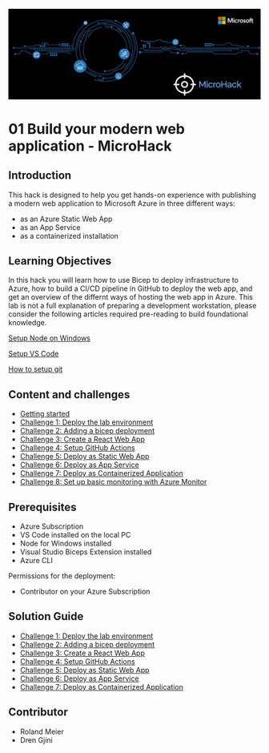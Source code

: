 ![image](./.images/MicroHack_Logo_1.png)

# **01 Build your modern web application - MicroHack**

## **Introduction**

This hack is designed to help you get hands-on experience with publishing a modern web application to Microsoft Azure in three different ways:

- as an Azure Static Web App
- as an App Service
- as a containerized installation

## **Learning Objectives**

In this hack you will learn how to use Bicep to deploy infrastructure to Azure, how to build a CI/CD pipeline in GitHub to deploy the web app, and get an overview of the differnt ways of hosting the web app in Azure.
This lab is not a full explanation of preparing a development workstation, please consider the following articles required pre-reading to build foundational knowledge.

[Setup Node on Windows](https://nodejs.org/en/download/)

[Setup VS Code](https://code.visualstudio.com/Docs/setup/setup-overview)

[How to setup git](https://docs.github.com/en/get-started/quickstart/set-up-git)

## **Content and challenges**

- [Getting started](./Challenges/00-Pre-Reqs.md)
- [Challenge 1: Deploy the lab environment](./Challenges/01-Deploy-the-lab-environment-solution.md)
- [Challenge 2: Adding a bicep deployment](./Challenges/02-Adding-a-bicep-deployment.md)
- [Challenge 3: Create a React Web App](./Challenges/03-Create-a-react-web-app.md)
- [Challenge 4: Setup GitHub Actions](./Challenges/04-Setup-github-actions.md)
- [Challenge 5: Deploy as Static Web App](./Challenges/05-Deploy-as-static-web-app.md)
- [Challenge 6: Deploy as App Service](./Challenges/06-Deploy-as-app-service.md)
- [Challenge 7: Deploy as Containerized Application](./Challenges/07-Deploy-as-containerized-application.md)
- [Challenge 8: Set up basic monitoring with Azure Monitor](./Challenges/08-Setup-basic-monitoring-with-azure-monitor.md)

## **Prerequisites**

- Azure Subscription
- VS Code installed on the local PC
- Node for Windows installed
- Visual Studio Biceps Extension installed
- Azure CLI

Permissions for the deployment:

- Contributor on your Azure Subscription

## **Solution Guide**

- [Challenge 1: Deploy the lab environment](./SolutionGuide/01-Deploy-the-lab-environment-solution.md)
- [Challenge 2: Adding a bicep deployment](./SolutionGuide/02-Solution2.md)
- [Challenge 3: Create a React Web App](./SolutionGuide/03-Solution3.md)
- [Challenge 4: Setup GitHub Actions](./SolutionGuide/04-Solution4.md)
- [Challenge 5: Deploy as Static Web App](./SolutionGuide/05-Solution5.md)
- [Challenge 6: Deploy as App Service](./SolutionGuide/06-Solution6.md)
- [Challenge 7: Deploy as Containerized Application](./SolutionGuide/07-Solution7.md)

## **Contributor**

- Roland Meier
- Dren Gjini
